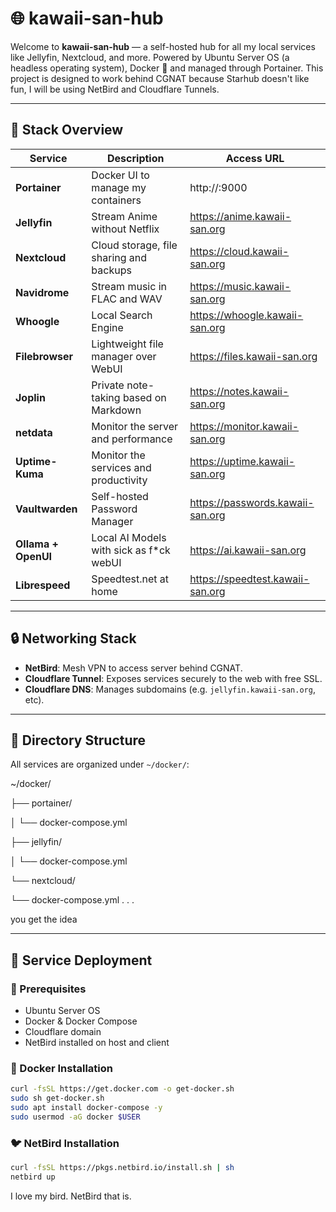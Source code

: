 # 🌐 kawaii-san-hub

Welcome to **kawaii-san-hub** — a self-hosted hub for all my local services like Jellyfin, Nextcloud, and more. Powered by Ubuntu Server OS (a headless operating system), Docker 🐳 and managed through Portainer. This project is designed to work behind CGNAT because Starhub doesn't like fun, I will be using NetBird and Cloudflare Tunnels. 

---

## 🧱 Stack Overview

| Service             | Description                                | Access URL                       |
|---------------------|--------------------------------------------|----------------------------------|
| **Portainer**       | Docker UI to manage my containers          | http://<server-ip>:9000          |
| **Jellyfin**        | Stream Anime without Netflix               | https://anime.kawaii-san.org     |
| **Nextcloud**       | Cloud storage, file sharing and backups    | https://cloud.kawaii-san.org     |
| **Navidrome**       | Stream music in FLAC and WAV               | https://music.kawaii-san.org     | 
| **Whoogle**         | Local Search Engine                        | https://whoogle.kawaii-san.org   |
| **Filebrowser**     | Lightweight file manager over WebUI        | https://files.kawaii-san.org     |
| **Joplin**          | Private note-taking based on Markdown      | https://notes.kawaii-san.org     |
| **netdata**         | Monitor the server and performance         | https://monitor.kawaii-san.org   |
| **Uptime-Kuma**     | Monitor the services and productivity      | https://uptime.kawaii-san.org    |
| **Vaultwarden**     | Self-hosted Password Manager               | https://passwords.kawaii-san.org |
| **Ollama + OpenUI** | Local AI Models with sick as f*ck webUI    | https://ai.kawaii-san.org        |
| **Librespeed**      | Speedtest.net at home                      | https://speedtest.kawaii-san.org |

---

## 🔒 Networking Stack

- **NetBird**: Mesh VPN to access server behind CGNAT.
- **Cloudflare Tunnel**: Exposes services securely to the web with free SSL.
- **Cloudflare DNS**: Manages subdomains (e.g. `jellyfin.kawaii-san.org`, etc).

---

## 📁 Directory Structure

All services are organized under `~/docker/`:

~/docker/

├── portainer/

│ └── docker-compose.yml

├── jellyfin/

│ └── docker-compose.yml

└── nextcloud/

  └── docker-compose.yml
.
.
.

you get the idea

---

## 🚀 Service Deployment

### 🧰 Prerequisites

- Ubuntu Server OS
- Docker & Docker Compose
- Cloudflare domain
- NetBird installed on host and client

### 🐳 Docker Installation

```bash
curl -fsSL https://get.docker.com -o get-docker.sh
sudo sh get-docker.sh
sudo apt install docker-compose -y
sudo usermod -aG docker $USER
```
### 🐦 NetBird Installation
```bash
curl -fsSL https://pkgs.netbird.io/install.sh | sh
netbird up
```
I love my bird. NetBird that is.
